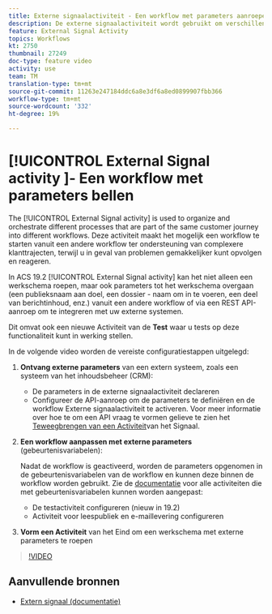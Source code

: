 ```yaml
---
title: Externe signaalactiviteit - Een workflow met parameters aanroepen
description: De externe signaalactiviteit wordt gebruikt om verschillende processen te organiseren en te ordenen die deel van de zelfde klantenreis in verschillende werkschema's uitmaken. Deze activiteit maakt het mogelijk een workflow te starten vanuit een andere workflow ter ondersteuning van complexere klanttrajecten, terwijl u in geval van problemen gemakkelijker kunt opvolgen en reageren.
feature: External Signal Activity
topics: Workflows
kt: 2750
thumbnail: 27249
doc-type: feature video
activity: use
team: TM
translation-type: tm+mt
source-git-commit: 11263e247184ddc6a8e3df6a8ed0899907fbb366
workflow-type: tm+mt
source-wordcount: '332'
ht-degree: 19%

---
```



# [!UICONTROL External Signal activity ]- Een workflow met parameters bellen

The [!UICONTROL External Signal activity] is used to organize and orchestrate different processes that are part of the same customer journey into different workflows. Deze activiteit maakt het mogelijk een workflow te starten vanuit een andere workflow ter ondersteuning van complexere klanttrajecten, terwijl u in geval van problemen gemakkelijker kunt opvolgen en reageren.

In ACS 19.2 [!UICONTROL External Signal activity] kan het niet alleen een werkschema roepen, maar ook parameters tot het werkschema overgaan (een publieksnaam aan doel, een dossier - naam om in te voeren, een deel van berichtinhoud, enz.) vanuit een andere workflow of via een REST API-aanroep om te integreren met uw externe systemen.

Dit omvat ook een nieuwe Activiteit van de **Test** waar u tests op deze functionaliteit kunt in werking stellen.

In de volgende video worden de vereiste configuratiestappen uitgelegd:

1. **Ontvang externe parameters** van een extern systeem, zoals een systeem van het inhoudsbeheer (CRM):

   * De parameters in de externe signaalactiviteit declareren
   * Configureer de API-aanroep om de parameters te definiëren en de workflow Externe signaalactiviteit te activeren. Voor meer informatie over hoe te om een API vraag te vormen gelieve te zien het [Teweegbrengen van een Activiteit](https://docs.campaign.adobe.com/doc/standard/en/api/ACS_API.html#triggering-a-signal-activity)van het Signaal.

1. **Een workflow aanpassen met externe parameters** (gebeurtenisvariabelen):

   Nadat de workflow is geactiveerd, worden de parameters opgenomen in de gebeurtenisvariabelen van de workflow en kunnen deze binnen de workflow worden gebruikt. Zie de [documentatie](https://helpx.adobe.com/campaign/standard/automating/using/calling-a-workflow-with-external-parameters.html) voor alle activiteiten die met gebeurtenisvariabelen kunnen worden aangepast:

   * De testactiviteit configureren (nieuw in 19.2)
   * Activiteit voor leespubliek en e-maillevering configureren

1. **Vorm een Activiteit** van het Eind om een werkschema met externe parameters te roepen

>[!VIDEO](https://video.tv.adobe.com/v/27249/?quality=12)

## Aanvullende bronnen

* [Extern signaal (documentatie)](https://docs.adobe.com/content/help/nl-NL/campaign-standard/using/managing-processes-and-data/data-management-activities/external-api.html)
